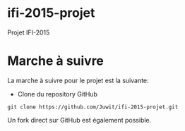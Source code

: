 # ifi-2015-projet
Projet IFI-2015

# Marche à suivre
La marche à suivre pour le projet est la suivante:
* Clone du repository GitHub
```
git clone https://github.com/Juwit/ifi-2015-projet.git
```
Un fork direct sur GitHub est également possible.
